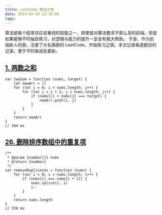 ```yaml
---
title: LeetCode 算法之旅
date: 2019-03-28 22:19:06
tags:
---
```

算法是每个程序员应该重视的技能之一，即使是对算法要求不那么高的前端。但是如果能够不时抽空练习，对逻辑与能力的提升一定会有极大帮助。
于是，作为前端新人的我，注册了大名鼎鼎的 LeetCode，开始练习之旅。本文记录每道题目的记录，便于不时查阅及更新。

## [1\. 两数之和](https://leetcode-cn.com/problems/two-sum/)

```
var twoSum = function (nums, target) {
    let newArr = []
    for (let i = 0; i < nums.length; i++) {
        for (let j = i + 1; j < nums.length; j++) {
            if (nums[i] + nums[j] === target) {
                newArr.push(i, j)
            }
        }
    }
    return newArr
}
// 164 ms
```
## [26\. 删除排序数组中的重复项](https://leetcode-cn.com/problems/remove-duplicates-from-sorted-array/)
```
/**
 * @param {number[]} nums
 * @return {number}
 */
var removeDuplicates = function (nums) {
    for (var i = 0; i < nums.length; i++) {
        if (nums[i] === nums[i + 1]) {
            nums.splice(i, 1)
            i--
        }
    }
    return nums.length
}
// 376 ms
```